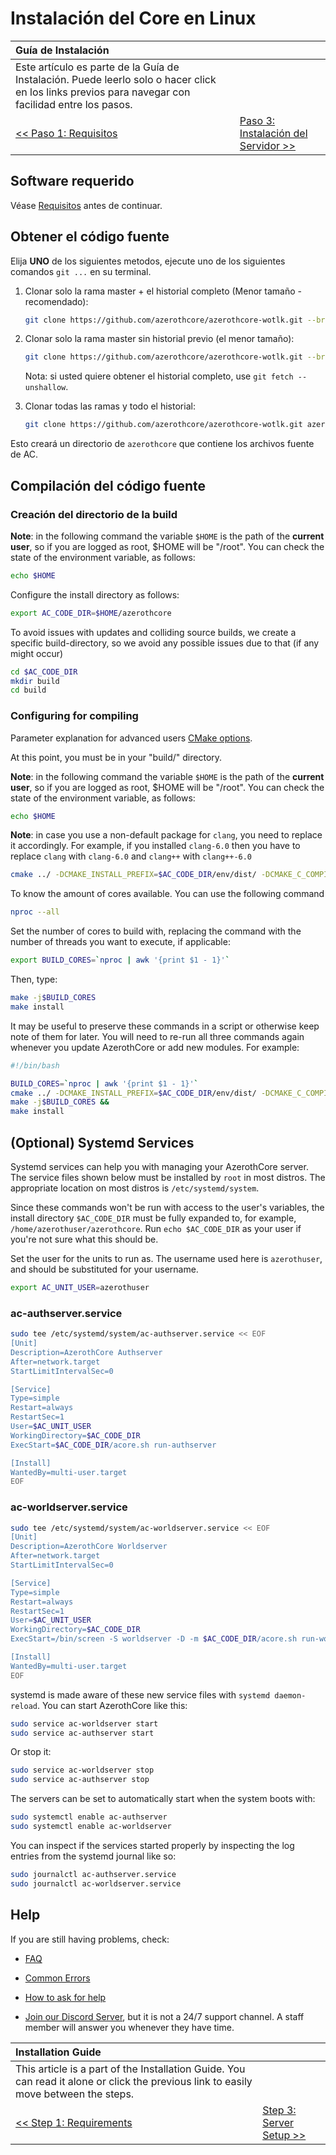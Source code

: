 # Instalación del Core en Linux

| Guía de Instalación | |
| :- | :- |
| Este artículo es parte de la Guía de Instalación. Puede leerlo solo o hacer click en los links previos para navegar con facilidad entre los pasos. |
| [<< Paso 1: Requisitos](linux-requirements) | [Paso 3: Instalación del Servidor >>](linux-server-setup) |

## Software requerido

Véase [Requisitos](linux-requirements) antes de continuar.

## Obtener el código fuente

Elija **UNO** de los siguientes metodos, ejecute uno de los siguientes comandos `git ...` en su terminal.


1. Clonar solo la rama master + el historial completo (Menor tamaño - recomendado):

    ```sh
    git clone https://github.com/azerothcore/azerothcore-wotlk.git --branch master --single-branch azerothcore
    ```

1. Clonar solo la rama master sin historial previo (el menor tamaño):

    ```sh
    git clone https://github.com/azerothcore/azerothcore-wotlk.git --branch master --single-branch azerothcore --depth 1
    ```

    Nota: si usted quiere obtener el historial completo, use `git fetch --unshallow`.

1. Clonar todas las ramas y todo el historial:

    ```sh
    git clone https://github.com/azerothcore/azerothcore-wotlk.git azerothcore
    ```

Esto creará un directorio de `azerothcore` que contiene los archivos fuente de AC.

## Compilación del código fuente

### Creación del directorio de la build

**Note**: in the following command the variable `$HOME` is the path of the **current user**, so if you are logged as root, $HOME will be "/root". You can check the state of the environment variable, as follows:

```sh
echo $HOME
```

Configure the install directory as follows:

```sh
export AC_CODE_DIR=$HOME/azerothcore
```

To avoid issues with updates and colliding source builds, we create a specific build-directory, so we avoid any possible issues due to that (if any might occur)

```sh
cd $AC_CODE_DIR
mkdir build
cd build
```

### Configuring for compiling

Parameter explanation for advanced users [CMake options](cmake-options).

At this point, you must be in your "build/" directory.

**Note**: in the following command the variable `$HOME` is the path of the **current user**, so if you are logged as root, $HOME will be "/root". You can check the state of the environment variable, as follows:

```sh
echo $HOME
```

**Note**: in case you use a non-default package for `clang`, you need to replace it accordingly. For example, if you installed `clang-6.0` then you have to replace `clang` with `clang-6.0` and `clang++` with `clang++-6.0`

```sh
cmake ../ -DCMAKE_INSTALL_PREFIX=$AC_CODE_DIR/env/dist/ -DCMAKE_C_COMPILER=/usr/bin/clang -DCMAKE_CXX_COMPILER=/usr/bin/clang++ -DWITH_WARNINGS=1 -DTOOLS_BUILD=all -DSCRIPTS=static
```

To know the amount of cores available.
You can use the following command

```sh
nproc --all
```

Set the number of cores to build with, replacing the command with the number of threads you want to execute, if applicable:

```sh
export BUILD_CORES=`nproc | awk '{print $1 - 1}'`
```

Then, type:

```sh
make -j$BUILD_CORES
make install
```

It may be useful to preserve these commands in a script or otherwise keep note of them for later. You will need to re-run all three commands again whenever you update AzerothCore or add new modules. For example:

```sh
#!/bin/bash

BUILD_CORES=`nproc | awk '{print $1 - 1}'`
cmake ../ -DCMAKE_INSTALL_PREFIX=$AC_CODE_DIR/env/dist/ -DCMAKE_C_COMPILER=/usr/bin/clang -DCMAKE_CXX_COMPILER=/usr/bin/clang++ -DWITH_WARNINGS=1 -DTOOLS_BUILD=all -DSCRIPTS=static -DMODULES=static &&
make -j$BUILD_CORES &&
make install
```

## (Optional) Systemd Services

Systemd services can help you with managing your AzerothCore server. The service files shown below must be installed by `root` in most distros. The appropriate location on most distros is `/etc/systemd/system`.

Since these commands won't be run with access to the user's variables, the install directory `$AC_CODE_DIR` must be fully expanded to, for example, `/home/azerothuser/azerothcore`. Run `echo $AC_CODE_DIR` as your user if you're not sure what this should be.

Set the user for the units to run as. The username used here is `azerothuser`, and should be substituted for your username.
```sh
export AC_UNIT_USER=azerothuser
```

### ac-authserver.service

```sh
sudo tee /etc/systemd/system/ac-authserver.service << EOF
[Unit]
Description=AzerothCore Authserver
After=network.target
StartLimitIntervalSec=0

[Service]
Type=simple
Restart=always
RestartSec=1
User=$AC_UNIT_USER
WorkingDirectory=$AC_CODE_DIR
ExecStart=$AC_CODE_DIR/acore.sh run-authserver

[Install]
WantedBy=multi-user.target
EOF
```

### ac-worldserver.service

```sh
sudo tee /etc/systemd/system/ac-worldserver.service << EOF
[Unit]
Description=AzerothCore Worldserver
After=network.target
StartLimitIntervalSec=0

[Service]
Type=simple
Restart=always
RestartSec=1
User=$AC_UNIT_USER
WorkingDirectory=$AC_CODE_DIR
ExecStart=/bin/screen -S worldserver -D -m $AC_CODE_DIR/acore.sh run-worldserver

[Install]
WantedBy=multi-user.target
EOF
```

systemd is made aware of these new service files with `systemd daemon-reload`. You can start AzerothCore like this:

```sh
sudo service ac-worldserver start
sudo service ac-authserver start
```

Or stop it:

```sh
sudo service ac-worldserver stop
sudo service ac-authserver stop
```

The servers can be set to automatically start when the system boots with:

```sh
sudo systemctl enable ac-authserver
sudo systemctl enable ac-worldserver
```

You can inspect if the services started properly by inspecting the log entries from the systemd journal like so:

```sh
sudo journalctl ac-authserver.service
sudo journalctl ac-worldserver.service
```

## Help

If you are still having problems, check:

* [FAQ](faq)

* [Common Errors](common-errors)

* [How to ask for help](how-to-ask-for-help)

* [Join our Discord Server](https://discord.gg/gkt4y2x), but it is not a 24/7 support channel. A staff member will answer you whenever they have time.

| Installation Guide | |
| :- | :- |
| This article is a part of the Installation Guide. You can read it alone or click the previous link to easily move between the steps. |
| [<< Step 1: Requirements](linux-requirements) | [Step 3: Server Setup >>](linux-server-setup) |
